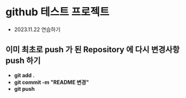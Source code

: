 # github 테스트 프로젝트
- 2023.11.22 연습하기

## 이미 최초로 push 가 된 Repository 에 다시 변경사항 push 하기
- **git add .**
- **git commit -m "README 변경"**
- **git push**
